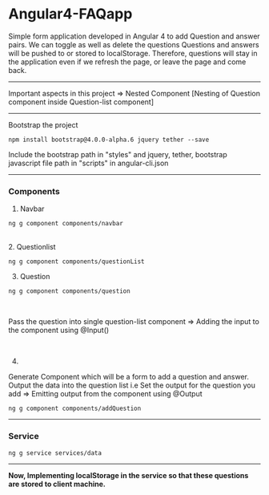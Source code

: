 # Angular4-FAQapp

Simple form application developed in Angular 4 to add Question and answer pairs. 
We can toggle as well as delete the questions
Questions and answers will be pushed to or stored to localStorage. Therefore, questions will stay in the application even if we refresh the page, or leave the page and come back.

<hr>
Important aspects in this project
=> Nested Component [Nesting of Question component inside Question-list component]

<hr>
Bootstrap the project

```
npm install bootstrap@4.0.0-alpha.6 jquery tether --save
```

Include the bootstrap path in "styles" and jquery, tether, bootstrap javascript file path in "scripts" in angular-cli.json 

<hr>
<h3>Components</h3>

1. Navbar <br>

```
ng g component components/navbar
```
<br>
2. Questionlist<br>

```
ng g component components/questionList
```

3. Question<br>
```
ng g component components/question
```
<br>

Pass the question into single question-list component => Adding the input to the component using @Input()

<br>

4. <br>
Generate Component which will be a form to add a question and answer. Output the data into the question list i.e Set the output for the question you add => Emitting output from the component using @Output

```
ng g component components/addQuestion
```


<hr>
<h3> Service </h3>

```
ng g service services/data
```
<hr>
<b>Now, Implementing localStorage in the service so that these questions are stored to client machine.</b>

